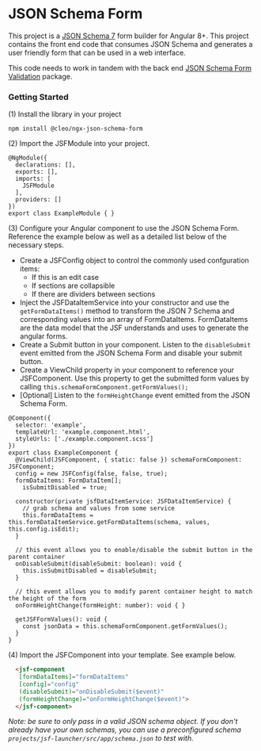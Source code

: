 # JSON Schema Form

This project is a [JSON Schema 7](http://json-schema.org) form builder for Angular 8+. This project contains the front end code that consumes JSON Schema 
and generates a user friendly form that can be used in a web interface.

This code needs to work in tandem with the back end [JSON Schema Form Validation](https://www.npmjs.com/package/@cleo/ngx-json-schema-form-validation) package.

### Getting Started
(1) Install the library in your project

```
npm install @cleo/ngx-json-schema-form
```

(2) Import the JSFModule into your project.
```
@NgModule({
  declarations: [],
  exports: [],
  imports: [
    JSFModule
  ],
  providers: []
})
export class ExampleModule { }
```

(3) Configure your Angular component to use the JSON Schema Form. Reference the example below as well as a detailed list below of the necessary steps.
   - Create a JSFConfig object to control the commonly used confguration items:
      - If this is an edit case
      - If sections are collapsible
      - If there are dividers between sections
   - Inject the JSFDataItemService into your constructor and use the `getFormDataItems()` method to transform the JSON 7 Schema and corresponding values into an array of FormDataItems. FormDataItems are the data model that the JSF understands and uses to generate the angular forms.
   - Create a Submit button in your component. Listen to the `disableSubmit` event emitted from the JSON Schema Form and disable your submit button.
   - Create a ViewChild property in your component to reference your JSFComponent. Use this property to get the submitted form values by calling `this.schemaFormComponent.getFormValues();`
   - [Optional] Listen to the `formHeightChange` event emitted from the JSON Schema Form.

```
@Component({
  selector: 'example',
  templateUrl: 'example.component.html',
  styleUrls: ['./example.component.scss']
})
export class ExampleComponent {
  @ViewChild(JSFComponent, { static: false }) schemaFormComponent: JSFComponent;
  config = new JSFConfig(false, false, true);
  formDataItems: FormDataItem[];
    isSubmitDisabled = true;

  constructor(private jsfDataItemService: JSFDataItemService) {
    // grab schema and values from some service
    this.formDataItems = this.formDataItemService.getFormDataItems(schema, values, this.config.isEdit);
  }

  // this event allows you to enable/disable the submit button in the parent container
  onDisableSubmit(disableSubmit: boolean): void {
    this.isSubmitDisabled = disableSubmit;
  }

  // this event allows you to modify parent container height to match the height of the form
  onFormHeightChange(formHeight: number): void { }

  getJSFFormValues(): void {
    const jsonData = this.schemaFormComponent.getFormValues();
  }
}
```

(4) Import the JSFComponent into your template. See example below.

``` HTML
  <jsf-component
   [formDataItems]="formDataItems"
   [config]="config"
   (disableSubmit)="onDisableSubmit($event)"
   (formHeightChange)="onFormHeightChange($event)">
  </jsf-component>
```

_Note: be sure to only pass in a valid JSON schema object. If you don't already have your own schemas, you can use a preconfigured schema `projects/jsf-launcher/src/app/schema.json` to test with._
